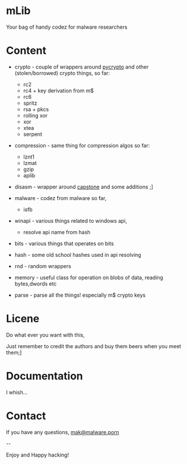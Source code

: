 # mLib

Your bag of handy codez for malware researchers

# Content

 - crypto - couple of wrappers around [pycrypto](https://github.com/dlitz/pycrypto) and other (stolen/borrowed) crypto things, so far:
 
 	- rc2
    - rc4 + key derivation from m$
	- rc6
	- spritz 
    - rsa + pkcs
    - rolling xor
	- xor 
	- xtea 
	- serpent
	
	
 - compression - same thing for compression algos so far:
   
    - lznt1
	- lzmat
	- gzip
	- aplib
	
 - disasm - wrapper around [capstone](https://github.com/aquynh/capstone) and some additions ;]
 - malware - codez from malware so far,
   
    - isfb 
	
 - winapi - various things related to windows api,
 
    - resolve api name from hash
	
	
 - bits - various things that operates on bits
 - hash - some old school hashes used in api resolving
 - rnd  - random wrappers
 - memory - useful class for operation on blobs of data, reading bytes,dwords etc
 - parse - parse all the things! especially m$ crypto keys
 
 
# Licene

Do what ever you want with this,

Just remember to credit the authors and buy them beers when you meet them;]

# Documentation

I whish...

# Contact

If you have any questions, mak@malware.porn

--

Enjoy and Happy hacking!
